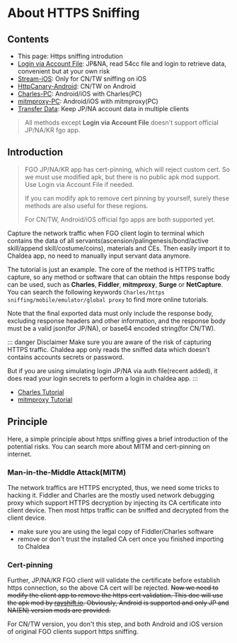 # About HTTPS Sniffing

## Contents

- This page: Https sniffing introdution
- [Login via Account File](./auto_login.md): JP&NA, read 54cc file and login to retrieve data, convenient but at your own risk
- [Stream-iOS](./stream.md): Only for CN/TW sniffing on iOS
- [HttpCanary-Android](./httpcanary.md): CN/TW on Android
- [Charles-PC](./charles.md): Android/iOS with Charles(PC)
- [mitmproxy-PC](./mitmproxy.md): Android/iOS with mitmproxy(PC)
- [Transfer Data](./transfer_data.md): Keep JP/NA account data in multiple clients

> All methods except **Login via Account File** doesn't support official JP/NA/KR fgo app.

## Introduction

> FGO JP/NA/KR app has cert-pinning, which will reject custom cert.
> So we must use modified apk, but there is no public apk mod support.
> Use Login via Account File if needed.
>
> If you can modify apk to remove cert pinning by yourself, surely these methods are also useful for these regions.
>
> For CN/TW, Android/iOS official fgo apps are both supported yet.

Capture the network traffic when FGO client login to terminal which contains the data of all servants(ascension/palingenesis/bond/active skill/append skill/costume/coins), materials and CEs. Then easily import it to Chaldea app, no need to manually input servant data anymore.

The tutorial is just an example. The core of the method is HTTPS traffic capture, so any method or software that can obtain the https response body can be used, such as **Charles**, **Fiddler**, **mitmproxy**, **Surge** or **NetCapture**. You can search the following keywords `Charles/https sniffing/mobile/emulator/global proxy` to find more online tutorials.

Note that the final exported data must only include the response body, excluding response headers and other information, and the response body must be a valid json(for JP/NA), or base64 encoded string(for CN/TW).

::: danger Disclaimer
Make sure you are aware of the risk of capturing HTTPS traffic. Chaldea app only reads the sniffed data which doesn't contains accounts secrets or password.

But if you are using simulating login JP/NA via auth file(recent added), it does read your login secrets to perform a login in chaldea app.
:::

- [Charles Tutorial](./charles.md)
- [mitmproxy Tutorial](./mitmproxy.md)

## Principle

Here, a simple principle about https sniffing gives a brief introduction of the potential risks. You can search more about MITM and cert-pinning on internet.

### Man-in-the-Middle Attack(MITM)

The network traffics are HTTPS encrypted, thus, we need some tricks to hacking it. Fiddler and Charles are the mostly used network debugging proxy which support HTTPS decryption by injecting its CA certificate into client device. Then most https traffic can be sniffed and decrypted from the client device.

- make sure you are using the legal copy of Fiddler/Charles software
- remove or don't trust the installed CA cert once you finished importing to Chaldea

### Cert-pinning

Further, JP/NA/KR FGO client will validate the certificate before establish https connection, so the above CA cert will be rejected. ~~Now we need to modify the client app to remove the https cert validation. This doc will use the apk mod by [rayshift.io](https://rayshift.io). Obviously, Android is supported and only JP and NA(EN) version mods are provided.~~

For CN/TW version, you don't this step, and both Android and iOS version of original FGO clients support https sniffing.
